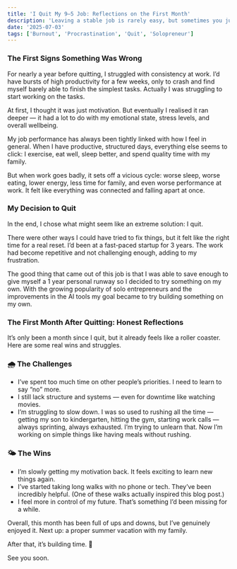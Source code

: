 ```yaml
---
title: 'I Quit My 9–5 Job: Reflections on the First Month'
description: 'Leaving a stable job is rarely easy, but sometimes you just know it’s time. I want to share a bit about what led me to quit, what I planned to do next, and how the first month has actually gone.'
date: '2025-07-03'
tags: ['Burnout', 'Procrastination', 'Quit', 'Solopreneur']
---
```


### The First Signs Something Was Wrong

For nearly a year before quitting, I struggled with consistency at work. I’d have bursts of high productivity for a few weeks, only to crash and find myself barely able to finish the simplest tasks. Actually I was struggling to start working on the tasks.

At first, I thought it was just motivation. But eventually I realised it ran deeper — it had a lot to do with my emotional state, stress levels, and overall wellbeing.

My job performance has always been tightly linked with how I feel in general. When I have productive, structured days, everything else seems to click: I exercise, eat well, sleep better, and spend quality time with my family.

But when work goes badly, it sets off a vicious cycle: worse sleep, worse eating, lower energy, less time for family, and even worse performance at work. It felt like everything was connected and falling apart at once.

### My Decision to Quit

In the end, I chose what might seem like an extreme solution: I quit.

There were other ways I could have tried to fix things, but it felt like the right time for a real reset. I’d been at a fast-paced startup for 3 years. The work had become repetitive and not challenging enough, adding to my frustration.

The good thing that came out of this job is that I was able to save enough to give myself a 1 year personal runway so I decided to try something on my own. With the growing popularity of solo entrepreneurs and the improvements in the AI tools my goal became to try building something on my own.

### The First Month After Quitting: Honest Reflections

It’s only been a month since I quit, but it already feels like a roller coaster. Here are some real wins and struggles.

### 🌧️ The Challenges

- I’ve spent too much time on other people’s priorities. I need to learn to say “no” more.
- I still lack structure and systems — even for downtime like watching movies.
- I’m struggling to slow down. I was so used to rushing all the time — getting my son to kindergarten, hitting the gym, starting work calls — always sprinting, always exhausted. I’m trying to unlearn that. Now I’m working on simple things like having meals without rushing.

### 🌤️ The Wins

- I’m slowly getting my motivation back. It feels exciting to learn new things again.
- I’ve started taking long walks with no phone or tech. They’ve been incredibly helpful. (One of these walks actually inspired this blog post.)
- I feel more in control of my future. That’s something I’d been missing for a while.

Overall, this month has been full of ups and downs, but I’ve genuinely enjoyed it. Next up: a proper summer vacation with my family.

After that, it’s building time. 🚀

See you soon.